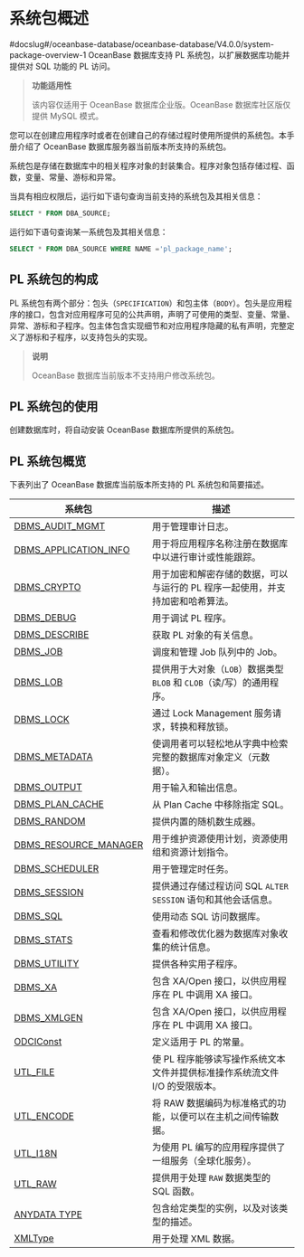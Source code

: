 系统包概述 
==========================
#docslug#/oceanbase-database/oceanbase-database/V4.0.0/system-package-overview-1
OceanBase 数据库支持 PL 系统包，以扩展数据库功能并提供对 SQL 功能的 PL 访问。

>**功能适用性**
>
>该内容仅适用于 OceanBase 数据库企业版。OceanBase 数据库社区版仅提供 MySQL 模式。

您可以在创建应用程序时或者在创建自己的存储过程时使用所提供的系统包。本手册介绍了 OceanBase 数据库服务器当前版本所支持的系统包。

系统包是存储在数据库中的相关程序对象的封装集合。程序对象包括存储过程、函数，变量、常量、游标和异常。

当具有相应权限后，运行如下语句查询当前支持的系统包及其相关信息：

```sql
SELECT * FROM DBA_SOURCE;
```



运行如下语句查询某一系统包及其相关信息：

```sql
SELECT * FROM DBA_SOURCE WHERE NAME ='pl_package_name';
```



PL 系统包的构成 
------------------

PL 系统包有两个部分：包头（`SPECIFICATION`）和包主体（`BODY`）。包头是应用程序的接口，包含对应用程序可见的公共声明，声明了可使用的类型、变量、常量、异常、游标和子程序。包主体包含实现细节和对应用程序隐藏的私有声明，完整定义了游标和子程序，以支持包头的实现。 
>**说明**
>
>OceanBase 数据库当前版本不支持用户修改系统包。

PL 系统包的使用 
------------------

创建数据库时，将自动安装 OceanBase 数据库所提供的系统包。 

PL 系统包概览 
-----------------------------

下表列出了 OceanBase 数据库当前版本所支持的 PL 系统包和简要描述。


|                                 系统包                                  |                      描述                       |
|----------------------------------------------------------------------|-----------------------------------------------|
| [DBMS_AUDIT_MGMT](2.DBMS_AUDIT_MGMT/1.dbms_audit_mgmt-overview.md)       | 用于管理审计日志。                                     |
| [DBMS_APPLICATION_INFO](t2194835.md#topic-2194835) | 用于将应用程序名称注册在数据库中以进行审计或性能跟踪。                   |
| [DBMS_CRYPTO](4.DBMS_CRYPTO/1.dbms_crypto-overview.md)           | 用于加密和解密存储的数据，可以与运行的 PL 程序一起使用，并支持加密和哈希算法。     |
| [DBMS_DEBUG](5.DBMS_DEBUG/1.dbms_debug-overview.md)            | 用于调试 PL 程序。                                   |
| [DBMS_DESCRIBE](6.DBMS_DESCRIBE/1.dbms_describe-overview.md)         | 获取 PL 对象的有关信息。                                |
| [DBMS_JOB](7.DBMS_JOB/1.dbms_job-overview.md)              | 调度和管理 Job 队列中的 Job。                           |
| [DBMS_LOB](8.DBMS_LOB/1.dbms_lob-overview.md)              | 提供用于大对象（`LOB`）数据类型 `BLOB` 和 `CLOB`（读/写）的通用程序。 |
| [DBMS_LOCK](9.DBMS_LOCK/1.dbms_lock-overview.md)             | 通过 Lock Management 服务请求，转换和释放锁。               |
| [DBMS_METADATA](10.DBMS_METADATA-1/1.dbms_metadata-overview-1.md)         | 使调用者可以轻松地从字典中检索完整的数据库对象定义（元数据）。               |
| [DBMS_OUTPUT](11.DBMS_OUTPUT/1.dbms_output-overview.md)           | 用于输入和输出信息。                                    |
| [DBMS_PLAN_CACHE](12.DBMS_PLAN_CACHE/1.dbms_plan_cache-overview.md)       | 从 Plan Cache 中移除指定 SQL。                       |
| [DBMS_RANDOM](13.DBMS_RANDOM/1.dbms_random-overview.md)           | 提供内置的随机数生成器。                                  |
| [DBMS_RESOURCE_MANAGER](14.DBMS_RESOURCE_MANAGER/1.dbms_resource_manager-overview.md)| 用于维护资源使用计划，资源使用组和资源计划指令。|
| [DBMS_SCHEDULER](14.DBMS_SCHEDULER/1.dbms_scheduler-overview.md)|用于管理定时任务。|
| [DBMS_SESSION](t2195309.md#main-2195309)           | 提供通过存储过程访问 SQL `ALTER SESSION` 语句和其他会话信息。     |
| [DBMS_SQL](16.DBMS_SQL/1.dbms_sql-overview-1.md)              | 使用动态 SQL 访问数据库。                               |
| [DBMS_STATS](17.DBMS_STATS/1.dbms_stats-overview.md)            | 查看和修改优化器为数据库对象收集的统计信息。                        |
| [DBMS_UTILITY](18.DBMS_UTILITY/1.dbms_utility-overview.md)   | 提供各种实用子程序。|
| [DBMS_XA](19.DBMS_XA/1.dbms_xa-overview-1.md)               | 包含 XA/Open 接口，以供应用程序在 PL 中调用 XA 接口。           |
| [DBMS_XMLGEN](21.DBMS_XMLGEN/1.dbms_xmlgen-system-package-overview.md)| 包含 XA/Open 接口，以供应用程序在 PL 中调用 XA 接口。    |
| [ODCIConst](22.ODCICONST/1.odciconst-overview.md)             | 定义适用于 PL 的常量。                                 |
| [UTL_FILE](23.UTL_FILE/1.utl_file-overview.md)              | 使 PL 程序能够读写操作系统文本文件并提供标准操作系统流文件 I/O 的受限版本。    |
| [UTL_ENCODE](24.UTL_ENCODE/1.utl_encode-overview.md)            | 将 RAW 数据编码为标准格式的功能，以便可以在主机之间传输数据。             |
| [UTL_I18N](25.UTL_I18N/1.utl_i18n-overview.md)              | 为使用 PL 编写的应用程序提供了一组服务（全球化服务）。                 |
| [UTL_RAW](26.UTL_RAW/1.utl_raw-overview.md)               | 提供用于处理 `RAW` 数据类型的 SQL 函数。                    |
| [ANYDATA TYPE](27.anydata-type/1.anydata-type-overview.md)| 包含给定类型的实例，以及对该类型的描述。|
| [XMLType](27.XMLType/1.xmltype-overview.md)| 用于处理 XML 数据。 |
